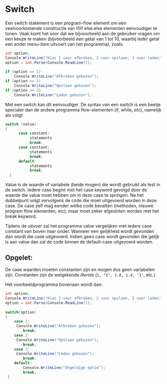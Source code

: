 # Switch

Een switch statement is een program-flow element om een veelvoorkomende constructie van if/if else.else elementen eenvoudiger te tonen. Vaak komt het voor dat we bijvoorbeeld aan de gebruiker vragen om een keuze te maken (bijvoorbeeld een getal van 1 tot 10, waarbij ieder getal een ander menu-item uitvoert van het programma), zoals:

```csharp
int option;
Console.WriteLine("Kies 1 voor afbreken, 2 voor opslaan, 3 voor laden:");
option = int.Parse(Console.ReadLine());
 
if (option == 1)
    Console.WriteLine("Afbreken gekozen");
if (option == 2)
    Console.WriteLine("Opslaan gekozen");
if (option == 3)
    Console.WriteLine("Laden gekozen");
```

Met een switch kan dit eenvoudiger. De syntax van een switch is een beetje specialer dan de andere programma flow-elementen (if, while, etc), namelijk als volgt:

```csharp
switch (value)
{
      case constant:
           statements
           break;
      case constant:
           statements
           break;
      default:
           statements
           break;
  }
```

Value is de waarde of variabele (beide mogen) die wordt gebruikt als test in de switch. Iedere case begint met het case keyword gevolgd door de waarde die value moet hebben om in deze case te *springen*. Na het dubbelpunt volgt vervolgens de code die moet uitgevoerd worden in deze case. De case zelf mag eender welke code bevatten (methoden, nieuwe program flow elementen, etc), maar moet zeker afgesloten worden met het break keyword.

Tijdens de uitvoer zal het programma value vergelijken met iedere case constant van boven naar onder. Wanneer een gelijkheid wordt gevonden dan wordt die case uitgevoerd. Indien geen case wordt gevonden die gelijk is aan value dan zal de code binnen de default-case uitgevoerd worden.

## Opgelet:

De case waarden moeten constanten zijn en mogen dus geen variabelen zijn. Constanten zijn de welgekende *literals* (``1, "1", 1.0, 1.d, '1'``, etc.)

Het voorbeeldprogramma bovenaan wordt dan:
```csharp
int option;
Console.WriteLine("Kies 1 voor afbreken, 2 voor opslaan, 3 voor laden:");
option = int.Parse(Console.ReadLine());
 
switch(option)
{
    case 1:
     Console.WriteLine("Afbreken gekozen");
        break;
    case 2:        
     Console.WriteLine("Opslaan gekozen");
        break;
    case 3:
     Console.WriteLine("Laden gekozen");
        break;
    default: 
        Console.WriteLine("Ongeldige optie");
        break;
 }
```

